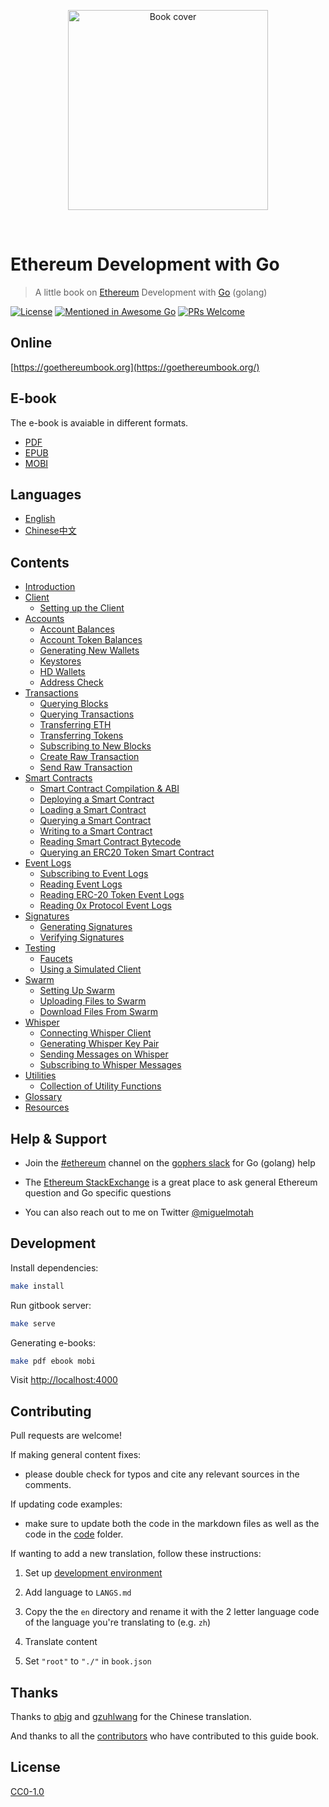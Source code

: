 <p align="center">
  <a href="https://goethereumbook.org"><img src="https://github.com/miguelmota/ethereum-development-with-go-book/raw/master/assets/cover.jpg" width="320" alt="Book cover" /></a>
</p>
<br>

# Ethereum Development with Go

> A little book on [Ethereum](https://www.ethereum.org/) Development with [Go](https://golang.org/) (golang)

[![License](http://img.shields.io/badge/license-MIT-blue.svg)](https://raw.githubusercontent.com/miguelmota/merkletreejs/master/LICENSE)
[![Mentioned in Awesome Go](https://awesome.re/mentioned-badge.svg)](https://github.com/avelino/awesome-go)
[![PRs Welcome](https://img.shields.io/badge/PRs-welcome-brightgreen.svg)](#contributing)

## Online

[https://goethereumbook.org](https://goethereumbook.org/)

## E-book

The e-book is avaiable in different formats.

- [PDF](https://goethereumbook.org/ethereum-development-with-go.pdf)
- [EPUB](https://goethereumbook.org/ethereum-development-with-go.epub)
- [MOBI](https://goethereumbook.org/ethereum-development-with-go.mobi)

## Languages

* [English](en/)
* [Chinese中文](zh/)

## Contents

* [Introduction](en/README.md)
* [Client](en/client/README.md)
  * [Setting up the Client](en/client-setup/README.md)
* [Accounts](en/accounts/README.md)
  * [Account Balances](en/account-balance/README.md)
  * [Account Token Balances](en/account-balance-token/README.md)
  * [Generating New Wallets](en/wallet-generate/README.md)
  * [Keystores](en/keystore/README.md)
  * [HD Wallets](en/hd-wallet/README.md)
  * [Address Check](address-check/README.md)
* [Transactions](en/transactions/README.md)
  * [Querying Blocks](en/block-query/README.md)
  * [Querying Transactions](en/transaction-query/README.md)
  * [Transferring ETH](en/transfer-eth/README.md)
  * [Transferring Tokens](en/transfer-tokens/README.md)
  * [Subscribing to New Blocks](en/block-subscribe/README.md)
  * [Create Raw Transaction](en/transaction-raw-create/README.md)
  * [Send Raw Transaction](en/transaction-raw-send/README.md)
* [Smart Contracts](en/smart-contracts/README.md)
  * [Smart Contract Compilation & ABI](en/smart-contract-compile/README.md)
  * [Deploying a Smart Contract](en/smart-contract-deploy/README.md)
  * [Loading a Smart Contract](en/smart-contract-load/README.md)
  * [Querying a Smart Contract](en/smart-contract-read/README.md)
  * [Writing to a Smart Contract](en/smart-contract-write/README.md)
  * [Reading Smart Contract Bytecode](en/smart-contract-bytecode/README.md)
  * [Querying an ERC20 Token Smart Contract](en/smart-contract-read-erc20/README.md)
* [Event Logs](en/events/README.md)
  * [Subscribing to Event Logs](en/event-subscribe/README.md)
  * [Reading Event Logs](en/event-read/README.md)
  * [Reading ERC-20 Token Event Logs](en/event-read-erc20/README.md)
  * [Reading 0x Protocol Event Logs](en/event-read-0xprotocol/README.md)
* [Signatures](en/signatures/README.md)
  * [Generating Signatures](en/signature-generate/README.md)
  * [Verifying Signatures](en/signature-verify/README.md)
* [Testing](en/test/README.md)
  * [Faucets](en/faucets/README.md)
  * [Using a Simulated Client](en/client-simulated/README.md)
* [Swarm](en/swarm/README.md)
  * [Setting Up Swarm](en/swarm-setup/README.md)
  * [Uploading Files to Swarm](en/swarm-upload/README.md)
  * [Download Files From Swarm](en/swarm-download/README.md)
* [Whisper](en/whisper/README.md)
  * [Connecting Whisper Client](en/whisper-client/README.md)
  * [Generating Whisper Key Pair](en/whisper-keys/README.md)
  * [Sending Messages on Whisper](en/whisper-send/README.md)
  * [Subscribing to Whisper Messages](en/whisper-subscribe/README.md)
* [Utilities](en/util/README.md)
  * [Collection of Utility Functions](en/util-go/README.md)
* [Glossary](en/GLOSSARY.md)
* [Resources](en/resources/README.md)

## Help & Support

- Join the [#ethereum](https://gophers.slack.com/messages/C9HP1S9V2/) channel on the [gophers slack](https://invite.slack.golangbridge.org/) for Go (golang) help

- The [Ethereum StackExchange](https://ethereum.stackexchange.com/) is a great place to ask general Ethereum question and Go specific questions

- You can also reach out to me on Twitter [@miguelmotah](https://twitter.com/miguelmotah)

## Development

Install dependencies:

```bash
make install
```

Run gitbook server:

```bash
make serve
```

Generating e-books:

```bash
make pdf ebook mobi
```

Visit [http://localhost:4000](http://localhost:4000)

## Contributing

Pull requests are welcome!

If making general content fixes:

- please double check for typos and cite any relevant sources in the comments.

If updating code examples:

- make sure to update both the code in the markdown files as well as the code in the [code](code/) folder.

If wanting to add a new translation, follow these instructions:

1. Set up [development environment](#development)

2. Add language to `LANGS.md`

3. Copy the the `en` directory and rename it with the 2 letter language code of the language you're translating to (e.g. `zh`)

4. Translate content

5. Set `"root"` to `"./"` in `book.json`

## Thanks

Thanks to [qbig](https://github.com/qbig) and [gzuhlwang](https://github.com/gzuhlwang) for the Chinese translation.

And thanks to all the [contributors](https://github.com/miguelmota/ethereum-development-with-go-book/graphs/contributors) who have contributed to this guide book.

## License

[CC0-1.0](./LICENSE.md)

